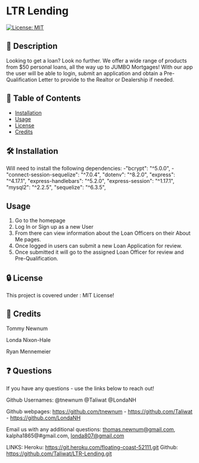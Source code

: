 # LTR Lending

[![License: MIT](https://img.shields.io/badge/License-MIT-yellow.svg)](https://opensource.org/licenses/MIT)

## 📘 Description

Looking to get a loan? Look no further. We offer a wide range of products from $50 personal loans, all the way up to JUMBO Mortgages!  With our app the user will be able to login, submit an application and obtain a Pre-Qualification Letter to provide to the Realtor or Dealership if needed.

## 📑 Table of Contents 

- [Installation](#installation)
- [Usage](#usage)
- [License](#license)
- [Credits](#credits)

## 🛠️ Installation 

Will need to install the following dependencies:
-"bcrypt": "^5.0.0",
-"connect-session-sequelize": "^7.0.4",
        "dotenv": "^8.2.0",
        "express": "^4.17.1",
        "express-handlebars": "^5.2.0",
        "express-session": "^1.17.1",
        "mysql2": "^2.2.5",
        "sequelize": "^6.3.5",

## Usage

1. Go to the homepage
2. Log In or Sign up as a new User
3. From there can view information about the Loan Officers on their About Me pages.
4. Once logged in users can submit a new Loan Application for review.
5.  Once submitted it will go to the assigned Loan Officer for review and Pre-Qualification.

## 🔒 License

This project is covered under : MIT License!

## 🤝 Credits
Tommy Newnum

Londa Nixon-Hale

Ryan Mennemeier


## ❓ Questions

If you have any questions - use the links below to reach out!

Github Usernames: @tnewnum @Taliwat @LondaNH

Github webpages: https://github.com/tnewnum - https://github.com/Taliwat - https://github.com/LondaNH

Email us with any additional questions: thomas.newnum@gmail.com, kalpha1865@#gmail.com, londa807@gmail.com

LINKS:
Heroku:  https://git.heroku.com/floating-coast-52111.git
Github: https://github.com/Taliwat/LTR-Lending.git

